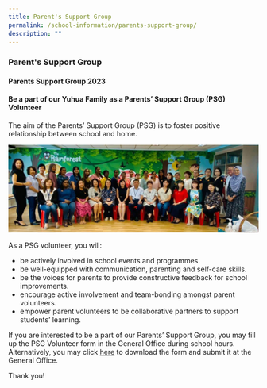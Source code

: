 ```yaml
---
title: Parent's Support Group
permalink: /school-information/parents-support-group/
description: ""
---
```

### Parent's Support Group



#### Parents Support Group 2023

#### **Be a part of our Yuhua Family as a Parents’ Support Group (PSG) Volunteer**

The aim of the Parents’ Support Group (PSG) is to foster positive relationship between school and home.

![](/images/latest%20psg.jpeg)

As a PSG volunteer, you will:

*   be actively involved in school events and programmes.
*   be well-equipped with communication, parenting and self-care skills.
*   be the voices for parents to provide constructive feedback for school improvements.
*   encourage active involvement and team-bonding amongst parent volunteers.
*   empower parent volunteers to be collaborative partners to support students’ learning.

If you are interested to be a part of our Parents’ Support Group, you may fill up the PSG Volunteer form in the General Office during school hours. Alternatively, you may click [here](https://yuhuapri.moe.edu.sg/wp-content/uploads/2022/11/PSG_Form.pdf) to download the form and submit it at the General Office.

Thank you!